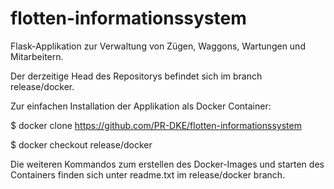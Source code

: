 # flotten-informationssystem

Flask-Applikation zur Verwaltung von Zügen, Waggons, Wartungen und Mitarbeitern.

Der derzeitige Head des Repositorys befindet sich im branch release/docker.

Zur einfachen Installation der Applikation als Docker Container:

$ docker clone https://github.com/PR-DKE/flotten-informationssystem

$ docker checkout release/docker

Die weiteren Kommandos zum erstellen des Docker-Images und starten des Containers finden sich unter readme.txt im release/docker branch.
